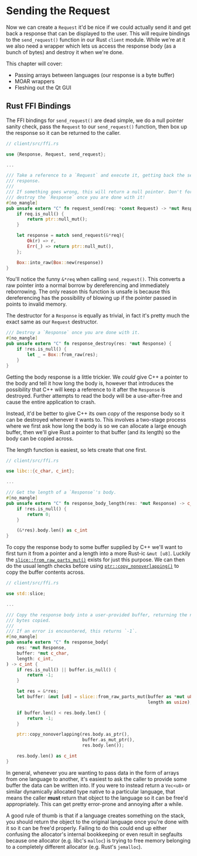 # Sending the Request

Now we can create a `Request` it'd be nice if we could actually send it and get
back a response that can be displayed to the user. This will require bindings to
the `send_request()` function in our Rust `client` module. While we're at it we
also need a wrapper which lets us access the response body (as a bunch of bytes)
and destroy it when we're done.

This chapter will cover:

- Passing arrays between languages (our response is a byte buffer)
- MOAR wrappers 
- Fleshing out the Qt GUI


## Rust FFI Bindings

The FFI bindings for `send_request()` are dead simple, we do a null pointer 
sanity check, pass the `Request` to our `send_request()` function, then box up
the response so it can be returned to the caller.


```rust
// client/src/ffi.rs

use {Response, Request, send_request};

...

/// Take a reference to a `Request` and execute it, getting back the server's 
/// response.
/// 
/// If something goes wrong, this will return a null pointer. Don't forget to 
/// destroy the `Response` once you are done with it!
#[no_mangle]
pub unsafe extern "C" fn request_send(req: *const Request) -> *mut Response {
    if req.is_null() {
        return ptr::null_mut();
    }

    let response = match send_request(&*req){
        Ok(r) => r,
        Err(_) => return ptr::null_mut(),
    };

    Box::into_raw(Box::new(response))
}
```

You'll notice the funny `&*req` when calling `send_request()`. This converts a 
raw pointer into a normal borrow by dereferencing and immediately reborrowing.
The only reason this function is unsafe is because this dereferencing has the 
possibility of blowing up if the pointer passed in points to invalid memory.

The destructor for a `Response` is equally as trivial, in fact it's pretty much 
the exact same as our `Request` destructor.

```rust
/// Destroy a `Response` once you are done with it.
#[no_mangle]
pub unsafe extern "C" fn response_destroy(res: *mut Response) {
    if !res.is_null() {
        let _ = Box::from_raw(res);
    }
}
```

Getting the body response is a little trickier. We *could* give C++ a pointer
to the body and tell it how long the body is, however that introduces the
possibility that C++ will keep a reference to it after the `Response` is
destroyed. Further attempts to read the body will be a use-after-free and cause
the entire application to crash.

Instead, it'd be better to give C++ its own *copy* of the response body so it 
can be destroyed whenever it wants to. This involves a two-stage process where 
we first ask how long the body is so we can allocate a large enough buffer, then
we'll give Rust a pointer to that buffer (and its length) so the body can be 
copied across.

The length function is easiest, so lets create that one first.

```rust
// client/src/ffi.rs

use libc::{c_char, c_int};

...

/// Get the length of a `Response`'s body.
#[no_mangle]
pub unsafe extern "C" fn response_body_length(res: *mut Response) -> c_int {
    if !res.is_null() {
        return 0;
    }

    (&*res).body.len() as c_int
}
```

To copy the response body to some buffer supplied by C++ we'll want to first 
turn it from a pointer and a length into a more Rust-ic `&mut [u8]`. Luckily the
[`slice::from_raw_parts_mut()`] exists for just this purpose. We can then do the
usual length checks before using [`ptr::copy_nonoverlapping()`] to copy the 
buffer contents across.

```rust
// client/src/ffi.rs

use std::slice;

...

/// Copy the response body into a user-provided buffer, returning the number of
/// bytes copied.
///
/// If an error is encountered, this returns `-1`.
#[no_mangle]
pub unsafe extern "C" fn response_body(
    res: *mut Response,
    buffer: *mut c_char,
    length: c_int,
) -> c_int {
    if res.is_null() || buffer.is_null() {
        return -1;
    }

    let res = &*res;
    let buffer: &mut [u8] = slice::from_raw_parts_mut(buffer as *mut u8, 
                                                      length as usize);

    if buffer.len() < res.body.len() {
        return -1;
    }

    ptr::copy_nonoverlapping(res.body.as_ptr(), 
                             buffer.as_mut_ptr(), 
                             res.body.len());

    res.body.len() as c_int
}
```

In general, whenever you are wanting to pass data in the form of arrays from one
language to another, it's easiest to ask the caller to provide some buffer the
data can be written into. If you were to instead return a `Vec<u8>` or similar 
dynamically allocated type native to a particular language, that means the 
caller **must** return that object to the language so it can be free'd 
appropriately. This can get pretty error-prone and annoying after a while.

A good rule of thumb is that if a language creates something on the stack, you 
should return the object to the original language once you're done with it so 
it can be free'd properly. Failing to do this could end up either confusing the
allocator's internal bookkeeping or even result in segfaults because one 
allocator (e.g. libc's `malloc`) is trying to free memory belonging to a 
completely different allocator (e.g. Rust's `jemalloc`).

[`slice::from_raw_parts_mut()`]: https://doc.rust-lang.org/std/slice/fn.from_raw_parts_mut.html
[`ptr::copy_nonoverlapping()`]: https://doc.rust-lang.org/std/ptr/fn.copy_nonoverlapping.html